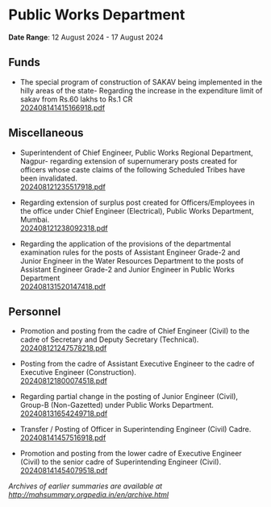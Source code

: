 # Public Works Department

**Date Range**: 12 August 2024 - 17 August 2024


## Funds
- The special program of construction of SAKAV being    implemented in the hilly areas of the state-  Regarding the increase in the expenditure limit of sakav from  Rs.60 lakhs to Rs.1 CR\
  [202408141415166918.pdf](https://gr.maharashtra.gov.in/Site/Upload/Government%20Resolutions/English/202408141415166918.pdf)

## Miscellaneous
- Superintendent of Chief Engineer, Public Works Regional Department, Nagpur- regarding extension of supernumerary posts created for officers whose caste claims of the following Scheduled Tribes have been invalidated.\
  [202408121235517918.pdf](https://gr.maharashtra.gov.in/Site/Upload/Government%20Resolutions/English/202408121235517918.pdf)

- Regarding extension of surplus post created for Officers/Employees in the office under Chief Engineer (Electrical), Public Works Department, Mumbai.\
  [202408121238092318.pdf](https://gr.maharashtra.gov.in/Site/Upload/Government%20Resolutions/English/202408121238092318.pdf)

- Regarding the application of the provisions of the departmental examination rules for the posts of Assistant Engineer Grade-2 and Junior Engineer in the Water Resources Department to the posts of Assistant Engineer Grade-2 and Junior Engineer in Public Works Department\
  [202408131520147418.pdf](https://gr.maharashtra.gov.in/Site/Upload/Government%20Resolutions/English/202408131520147418.pdf)

## Personnel
- Promotion and posting from the cadre of Chief Engineer (Civil) to the cadre of Secretary and Deputy Secretary (Technical).\
  [202408121247578218.pdf](https://gr.maharashtra.gov.in/Site/Upload/Government%20Resolutions/English/202408121247578218.pdf)

- Posting from the cadre of Assistant Executive Engineer to the cadre of Executive Engineer (Construction).\
  [202408121800074518.pdf](https://gr.maharashtra.gov.in/Site/Upload/Government%20Resolutions/English/202408121800074518.pdf)

- Regarding partial change in the posting of Junior Engineer (Civil), Group-B (Non-Gazetted) under Public Works Department.\
  [202408131654249718.pdf](https://gr.maharashtra.gov.in/Site/Upload/Government%20Resolutions/English/202408131654249718.pdf)

- Transfer / Posting of Officer in Superintending Engineer (Civil) Cadre.\
  [202408141457516918.pdf](https://gr.maharashtra.gov.in/Site/Upload/Government%20Resolutions/English/202408141457516918.pdf)

- Promotion and posting from the lower cadre of Executive Engineer (Civil) to the senior cadre of Superintending Engineer (Civil).\
  [202408141454079518.pdf](https://gr.maharashtra.gov.in/Site/Upload/Government%20Resolutions/English/202408141454079518.pdf)


*Archives of earlier summaries are available at http://mahsummary.orgpedia.in/en/archive.html*